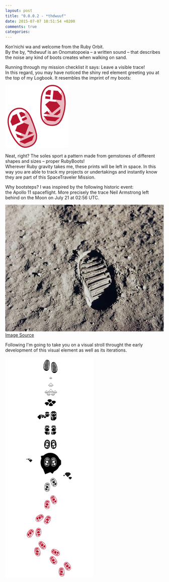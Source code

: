 ```yaml
---
layout: post
title: "0.0.0.2 - *thdwuuf"
date: 2015-07-07 10:51:54 +0200
comments: true
categories:
---
```


Kon’nichi wa and welcome from the Ruby Orbit.</br>
By the by, *thdwuuf is an Onomatopoeia – a written sound – that describes the noise any kind of boots creates when walking on sand.


Running through my mission checklist it says: Leave a visible trace!</br>
In this regard, you may have noticed the shiny red element greeting you at the top of my Logbook.
It resembles the imprint of my boots:

<img src="/images/velement/bootsteps.png" alt="SpaceTraveler" width="200" height="200">

Neat, right?
The soles sport a pattern made from gemstones of different shapes and sizes – proper RubyBoots!</br>
Wherever Ruby gravity takes me, these prints will be left in space. In this way you are able to track my projects or undertakings and instantly know they are part of this SpaceTraveler Mission.

Why bootsteps? I was inspired by the following historic event: </br>
the Apollo 11 spaceflight. More precisely the trace Neil Armstrong left behind on the Moon on July 21 at 02:56 UTC.

<img src="/images/velement/261252main_21_firstfootprint_946-710.jpg" alt="Footprints on the moon"></br>
[Image Source](http://www.nasa.gov/50th/favpic/moonFootprint.html)

Following I'm going to take you on a visual stroll throught the early development of this visual element as well as its iterations.

<img src="/images/velement/element_dev_down.jpg" alt="Element development" height="700"></br>

